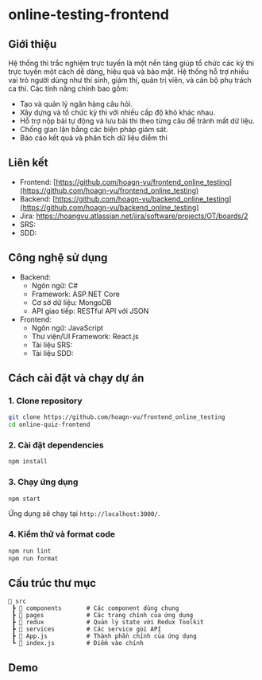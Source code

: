 # online-testing-frontend

## Giới thiệu
Hệ thống thi trắc nghiệm trực tuyến là một nền tảng giúp tổ chức các kỳ thi trực tuyến một cách dễ dàng, hiệu quả và bảo mật. Hệ thống hỗ trợ nhiều vai trò người dùng như thí sinh, giám thị, quản trị viên, và cán bộ phụ trách ca thi. Các tính năng chính bao gồm:
- Tạo và quản lý ngân hàng câu hỏi.
- Xây dựng và tổ chức kỳ thi với nhiều cấp độ khó khác nhau.
- Hỗ trợ nộp bài tự động và lưu bài thi theo từng câu để tránh mất dữ liệu.
- Chống gian lận bằng các biện pháp giám sát.
- Báo cáo kết quả và phân tích dữ liệu điểm thi

## Liên kết
- Frontend: [https://github.com/hoagn-vu/frontend_online_testing](https://github.com/hoagn-vu/frontend_online_testing)
- Backend: [https://github.com/hoagn-vu/backend_online_testing](https://github.com/hoagn-vu/backend_online_testing)
- Jira: https://hoangvu.atlassian.net/jira/software/projects/OT/boards/2
- SRS:
- SDD:

## Công nghệ sử dụng
- Backend:
  - Ngôn ngữ: C#
  - Framework: ASP.NET Core
  - Cơ sở dữ liệu: MongoDB
  - API giao tiếp: RESTful API với JSON
- Frontend:
  - Ngôn ngữ: JavaScript
  - Thư viện/UI Framework: React.js
  - Tài liệu SRS:
  - Tài liệu SDD:

## Cách cài đặt và chạy dự án
### 1. Clone repository
```sh
git clone https://github.com/hoagn-vu/frontend_online_testing
cd online-quiz-frontend
```

### 2. Cài đặt dependencies
```sh
npm install
```

### 3. Chạy ứng dụng
```sh
npm start
```
Ứng dụng sẽ chạy tại `http://localhost:3000/`.

### 4. Kiểm thử và format code
```sh
npm run lint
npm run format
```

## Cấu trúc thư mục
```
📂 src
 ┣ 📂 components       # Các component dùng chung
 ┣ 📂 pages            # Các trang chính của ứng dụng
 ┣ 📂 redux            # Quản lý state với Redux Toolkit
 ┣ 📂 services         # Các service gọi API
 ┣ 📜 App.js           # Thành phần chính của ứng dụng
 ┗ 📜 index.js         # Điểm vào chính
```

## Demo

